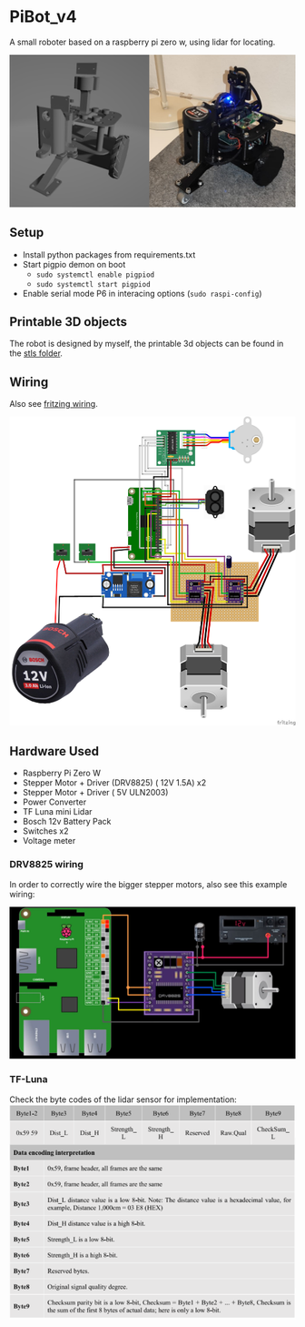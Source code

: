 # PiBot_v4
A small roboter based on a raspberry pi zero w, using lidar for locating.

![Picture](docs/3d_real.png)

## Setup

- Install python packages from requirements.txt
- Start pigpio demon on boot
    - `sudo systemctl enable pigpiod`
    - `sudo systemctl start pigpiod`
- Enable serial mode P6 in interacing options (`sudo raspi-config`)

## Printable 3D objects
The robot is designed by myself, the printable 3d objects can be found in the [stls folder](stls/).

## Wiring

Also see [fritzing wiring](docs/PiBot_v4_wiring.fzz).

![Breadboard View](docs/wiring.png)

## Hardware Used

- Raspberry Pi Zero W
- Stepper Motor + Driver (DRV8825) ( 12V 1.5A) x2
- Stepper Motor + Driver ( 5V ULN2003)
- Power Converter
- TF Luna mini Lidar
- Bosch 12v Battery Pack
- Switches x2
- Voltage meter

### DRV8825 wiring

In order to correctly wire the bigger stepper motors, also see this example wiring:

![drv wiring](docs/drv_wiring.jpg)

### TF-Luna 

Check the byte codes of the lidar sensor for implementation:
![tf-luna byte codes](docs/TF_Luna_Byte_Codes.png)
